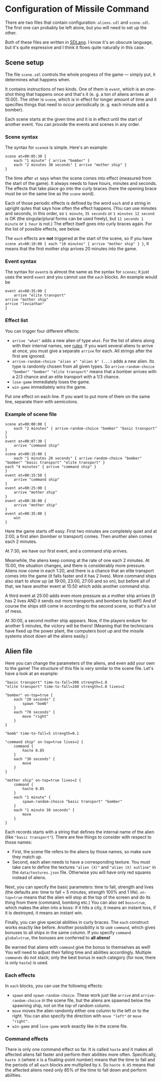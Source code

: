 # Configuration of Missile Command

There are two files that contain configuration: `aliens.sdl` and `scene.sdl`. The first one can probably be left alone, but you will need to set up the other.

Both of these files are written in [SDLang](https://sdlang.org). I know it's an obscure language, but it's quite expressive and I think it flows quite naturally in this case.

## Scene setup

The file `scene.sdl` controls the whole progress of the game — simply put, it determines what happens when.

It contains instructions of two kinds. One of them is `event`, which is an one-shot thing that happens once and that's it (e. g. a ton of aliens arrives at 15:00). The other is `scene`, which is in effect for longer amount of time and it specifies things that need to occur periodically (e. g. each minute add a bomber).

Each scene starts at the given time and it is in effect until the start of another event. You can provide the events and scenes in any order.

### Scene syntax

The syntax for `scene`s is simple. Here's an example:

    scene at=00:05:30 {
    	each "1 minute" { arrive "bomber" }
    	each "2 minutes 30 seconds" { arrive "mother ship" }
    }

The time after `at` says when the scene comes into effect (measured from the start of the game). It always needs to have hours, minutes and seconds. The effects that take place go into the curly braces (here the opening brace must be on the same line as the `scene` word).

Each of those periodic effects is defined by the word `each` and a string in upright qutes that says how often the effect happens. (You can use minutes and seconds, in this order, so `1 minute`, `35 seconds` or `1 minutes 12 second` is OK (the singular/plural forms can be used freely), but `12 seconds 1 minute` or `1 hour` is not.) The effect itself goes into curly braces again. For the list of possible effects, see below.

The `each` effects are **not** triggered at the start of the scene, so if you have `scene at=00:10:00 { each "10 minutes" { arrive "mother ship" } }`, it means that the first mother ship arrives 20 minutes into the game.

### Event syntax

The syntax for `event`s is almost the same as the syntax for `scenes`; it just uses the word `event` and you cannot use the `each` blocks. An example would be

    event at=00:35:00 {
    	arrive "elite transport"
	arrive "mother ship"
	arrive "leviathan"
    }

### Effect list

You can trigger four different effects:

* `arrive "what"` adds a new alien of type `what`. For the list of aliens along with their internal names, see [rules](RULES.md). If you want several aliens to arrive at once, you must give a separate `arrive` for each. All strings after the first are ignored.
* `arrive-random-choice "alien a" "alien b" (...)` adds a new alien. Its type is randomly chosen from all given types. So `arrive-random-choice "bomber" "bomber" "elite transport"` means that a bomber arrives with a 2/3 chance and an elite transport with a 1/3 chance.
* `lose-game` immediately loses the game.
* `win-game` immediately wins the game.

Put one effect on each line. If you want to put more of them on the same line, separate them with semicolons.

### Example of scene file

    scene at=00:00:00 {
    	each "2 minutes" { arrive-random-choice "bomber" "basic transport" }
    }
    event at=00:07:30 {
    	arrive "command ship"    	
    }
    scene at=00:15:00 {
    	each "1 minutes 20 seconds" { arrive-random-choice "bomber" "bomber" "basic transport" "elite transport" }
	each "4 minutes" { arrive "command ship" }
    }
    event at=00:15:50 {
    	arrive "command ship"    	
    }
    event at=00:25:00 {
    	arrive "mother ship"
    }
    event at=00:30:00 {
    	arrive "mother ship"
    }
    event at=00:35:00 {
    	win
    }

Here the game starts off easy. First two minutes are completely quiet and at 2:00, a first alien (bomber or transport) comes. Then another alien comes each 2 minutes.

At 7:30, we have our first event, and a command ship arrives.

Meanwhile, the aliens keep coming at the rate of one each 2 minutes. At 15:00, the situation changes, and there is considerably more pressure. Aliens now come in each 1:20, and there is a chance that an elite transport comes into the game (it falls faster and it has 2 lives). More command ships also start to show up (at 19:00, 23:00, 27:00 and so on), but before all of that, we have another event at 15:50 which adds another command ship.

A third event at 25:00 adds even more pressure as a mother ship arrives (it has 2 lives AND it sends out more transports and bombers by itself!) And of course the ships still come in according to the second scene, so that's a lot of mess.

At 30:00, a second mother ship appears. Now, if the players endure for another 5 minutes, the victory will be theirs! (Meaning that the technicians have fixed up the power plant, the computers boot up and the missile systems shoot down all the aliens easily.)

## Alien file

Here you can change the parameters of the aliens, and even add your own to the game! The structure of this file is very similar to the scene file. Let's have a look at an example:

    "basic transport" time-to-fall=300 strength=1.0
    "elite transport" time-to-fall=240 strength=1.0 lives=2
    
    "bomber" on-top=true {
    	each "20 seconds" {
    		spawn "bomb"
    	}
    	each "70 seconds" {
    		move "right"
    	}
    }
    
    "bomb" time-to-fall=5 strength=0.1
    
    "command ship" on-top=true lives=2 {
    	command {
    		haste 0.85
    	}
    	each "30 seconds" {
    		move
    	}
    }
    
    "mother ship" on-top=true lives=2 {
    	command {
    		haste 0.85
    	}
    	each "1 minute" {
    		spawn-random-choice "basic transport" "bomber"
    	}
    	each "1 minute 30 seconds" {
    		move
    	}
    }

Each records starts with a string that defines the internal name of the alien (like `"basic transport"`). There are few things to consider with respect to those names:

* First, the scene file refers to the aliens by those names, so make sure they match up.
* Second, each alien needs to have a corresponding texture. You must take care to define the textures `"alien (X)"` and `"alien (X) outline"` in the `data/textures.json` file. Otherwise you will have only red squares instead of aliens.

Next, you can specify the basic parameters: time to fall, strength and lives (the defaults are: time to fall = 5 minutes, strength 100% and 1 life). `on-top=true` means that the alien will stop at the top of the screen and do its thing from there (command, bombing etc.) You can also set `boss=true`, which makes the alien into a boss: if it hits a city, it means an instant loss, if it is destroyed, it means an instant win.

Finally, you can give special abilities in curly braces. The `each` construct works exactly like before. Another possibility is to use `command`, which gives bonuses to all ships in the same column. If you specify `command global=true`, the bonuses are conferred to **all aliens!**

Be warned that aliens with `command` give the bonus to themselves as well! You will need to adjust their falling time and abilities accordingly. Multiple `commands` do not stack; only the best bonus in each category (for now, there is only `haste`) is used.

### Each effects

In `each` blocks, you can use the following effects:

* `spawn` and `spawn-random-choice`. These work just like `arrive` and `arrive-random-choice` in the scene file, but the aliens are spawned below the spawning ship, not on the top of random column.
* `move` moves the alien randomly either one column to the left or to the right. You can also specify the direction with `move "left"` or `move "right"`.
* `win-game` and `lose-game` work exactly like in the scene file.

### Command effects

There is only one command effect so far. It is called `haste` and it makes all affected aliens fall faster and perform their abilities more often. Specifically, `haste X` (where `X` is a floating-point number) means that the time to fall and the periods of all `each` blocks are multiplied by `X`. So `haste 0.85` means that the affected aliens need only 85% of the time to fall down and perform abilities.
